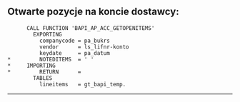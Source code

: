 ## Otwarte pozycje na koncie dostawcy:

```
      CALL FUNCTION 'BAPI_AP_ACC_GETOPENITEMS'
        EXPORTING
          companycode = pa_bukrs
          vendor      = ls_lifnr-konto
          keydate     = pa_datum
*         NOTEDITEMS  = ' '
*     IMPORTING
*         RETURN      =
        TABLES
          lineitems   = gt_bapi_temp.
```

-------------------------------------------------------------------------------------
